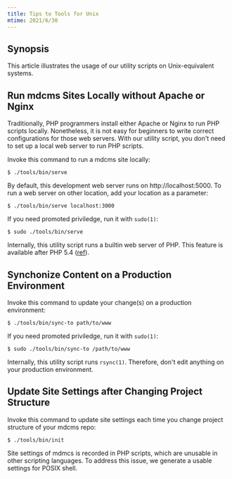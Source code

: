 ```yaml
---
title: Tips to Tools for Unix
mtime: 2021/6/30
---
```


## Synopsis

This article illustrates the usage of our utility scripts on Unix-equivalent systems.

## Run mdcms Sites Locally without Apache or Nginx

Traditionally, PHP programmers install either Apache or Nginx to run PHP scripts locally. Nonetheless, it is not easy for beginners to write correct configurations for those web servers. With our utility script, you don't need to set up a local web server to run PHP scripts.

Invoke this command to run a mdcms site locally:

```shell
$ ./tools/bin/serve
```

By default, this development web server runs on http://localhost:5000. To run a web server on other location, add your location as a parameter:

```shell
$ ./tools/bin/serve localhost:3000
```

If you need promoted priviledge, run it with `sudo(1)`:

```shell
$ sudo ./tools/bin/serve
```

Internally, this utility script runs a builtin web server of PHP. This feature is available after PHP 5.4 ([ref](https://www.php.net/manual/en/features.commandline.webserver.php)).

## Synchonize Content on a Production Environment

Invoke this command to update your change(s) on a production environment:

```shell
$ ./tools/bin/sync-to path/to/www
```

If you need promoted priviledge, run it with `sudo(1)`:

```shell
$ sudo ./tools/bin/sync-to /path/to/www
```

Internally, this utility script runs `rsync(1)`. Therefore, don't edit anything on your production environment.

## Update Site Settings after Changing Project Structure

Invoke this command to update site settings each time you change project structure of your mdcms repo:

```shell
$ ./tools/bin/init
```

Site settings of mdmcs is recorded in PHP scripts, which are unusable in other scripting languages. To address this issue, we generate a usable settings for POSIX shell.
